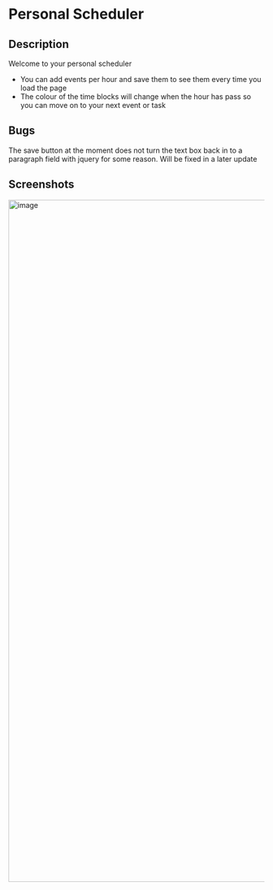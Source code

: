 # Personal Scheduler

## Description
Welcome to your personal scheduler

 - You can add events per hour and save them to see them every time you load the page
 - The colour of the time blocks will change when the hour has pass so you can move on to your next event or task

## Bugs
The save button at the moment does not turn the text box back in to a paragraph field with jquery for some reason. Will be fixed in a later update

## Screenshots

<img width="1344" alt="image" src="https://user-images.githubusercontent.com/5793994/177916526-86d03a11-8550-4a5e-9c91-b00e060af861.png">

